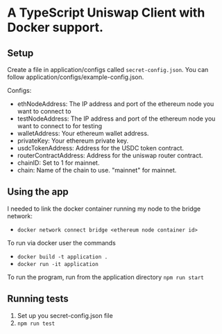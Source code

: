 # A TypeScript Uniswap Client with Docker support.

## Setup
Create a file in application/configs called `secret-config.json`. You can follow application/configs/example-config.json.

Configs:
* ethNodeAddress: The IP address and port of the ethereum node you want to connect to
* testNodeAddress: The IP address and port of the ethereum node you want to connect to for testing
* walletAddress: Your ethereum wallet address.
* privateKey: Your ethereum private key.
* usdcTokenAddress: Address for the USDC token contract.
* routerContractAddress: Address for the uniswap router contract.
* chainID: Set to 1 for mainnet.
* chain: Name of the chain to use. "mainnet" for mainnet.

## Using the app
I needed to link the docker container running my node to the bridge network:
* `docker network connect bridge <ethereum node container id>`

To run via docker user the commands
* `docker build -t application .`
* `docker run -it application`

To run the program, run from the application directory `npm run start`

## Running tests
1. Set up you secret-config.json file
2. `npm run test`